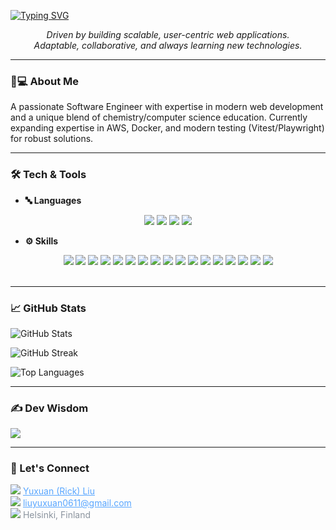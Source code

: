 <!--
**CodeByYuxuan/CodeByYuxuan** is a ✨ special ✨ repository because its `README.md`
-->

[![Typing SVG](<https://readme-typing-svg.herokuapp.com?font=Fira+Code&pause=1000&width=435&lines=Hey+there%2C+I'm+Yuxuan+(Rick)!>)](https://git.io/typing-svg)

<p align="center">
  <em>
    Driven by building scalable, user-centric web applications.
    <br/>
    Adaptable, collaborative, and always learning new technologies.
  </em>
</p>

---

### 👨💻 About Me

A passionate Software Engineer with expertise in modern web development and a unique blend of chemistry/computer science education. Currently expanding expertise in AWS, Docker, and modern testing (Vitest/Playwright) for robust solutions.

---

### 🛠️ Tech & Tools

- **🔤 Languages**

<div align="center">
  <img src="https://img.shields.io/badge/-JavaScript-EFD81C?style=flat-square&logo=javascript&logoColor=black" />
  <img src="https://img.shields.io/badge/-TypeScript-3178C6?style=flat-square&logo=typescript&logoColor=white" />
  <img src="https://img.shields.io/badge/-Python-3670A0?style=flat-square&logo=python&logoColor=ffffff" />
  <img src="https://img.shields.io/badge/-SQL-E34F26?style=flat-square&logo=sql&logoColor=white" />
</div>

- **⚙️ Skills**

<div align="center">
  <!-- Frontend -->
  <img src="https://img.shields.io/badge/React-90%25-61DAFB?style=flat-square&logo=react&logoColor=ffffff" />
  <img src="https://img.shields.io/badge/Redux-60%25-764ABC?style=flat-square&logo=redux&logoColor=white" />
  <img src="https://img.shields.io/badge/React%20Query-60%25-FF4154?style=flat-square&logo=react-query&logoColor=white" />
  <img src="https://img.shields.io/badge/Vite-80%25-646CFF?style=flat-square&logo=vite&logoColor=white" />
  <img src="https://img.shields.io/badge/Material--UI-70%25-007FFF?style=flat-square&logo=mui&logoColor=white" />

  <!-- Backend -->
  <img src="https://img.shields.io/badge/Node.js-80%25-3C823B?style=flat-square&logo=node.js&logoColor=ffffff" />
  <img src="https://img.shields.io/badge/Express-80%25-000000?style=flat-square&logo=express&logoColor=white" />
  <img src="https://img.shields.io/badge/MongoDB-70%25-47A248?style=flat-square&logo=mongodb&logoColor=white" />
  <img src="https://img.shields.io/badge/GraphQL-60%25-E10098?style=flat-square&logo=graphql&logoColor=white" />
  <img src="https://img.shields.io/badge/REST%20APIs-70%25-informational?style=flat-square" />
  <img src="https://img.shields.io/badge/Postgres-50%25-4169E1?style=flat-square&logo=postgresql&logoColor=white" />

  <!-- Cloud & Tools -->
  <img src="https://img.shields.io/badge/AWS-40%25-F7B42C?style=flat-square&logo=amazon-aws&logoColor=black" />
  <img src="https://img.shields.io/badge/Docker-60%25-2496ED?style=flat-square&logo=docker&logoColor=white" />
  <img src="https://img.shields.io/badge/GitHub%20Actions-40%25-181717?style=flat-square&logo=github-actions&logoColor=white" />

  <!-- Testing -->
  <img src="https://img.shields.io/badge/Vitest-30%25-6E9F18?style=flat-square&logo=vitest&logoColor=white" />
  <img src="https://img.shields.io/badge/Playwright-30%25-2EAD33?style=flat-square&logo=playwright&logoColor=white" />
  <img src="https://img.shields.io/badge/Jest-30%25-C21325?style=flat-square&logo=jest&logoColor=white" />
</div>

<br/>

---

### 📈 GitHub Stats

<p>
  <!-- GitHub Stats Card -->
  <img
    src="https://github-readme-stats.vercel.app/api?username=CodeByYuxuan&theme=white&hide_border=false&include_all_commits=true&count_private=true"
    alt="GitHub Stats"
  />
  <br/>

  <!-- GitHub Streak Stats -->

<img
    src="https://nirzak-streak-stats.vercel.app/?user=CodeByYuxuan&theme=white&hide_border=false"
    alt="GitHub Streak"
  />
<br/>

  <!-- Top Languages Card -->

<img
    src="https://github-readme-stats.vercel.app/api/top-langs/?username=CodeByYuxuan&theme=white&hide_border=false&include_all_commits=true&count_private=true&layout=compact"
    alt="Top Languages"
  />

</p>

---

### ✍️ Dev Wisdom

<img src="https://quotes-github-readme.vercel.app/api?type=horizontal&theme=dark&background=0D1117&font=58A6FF" />

---

### 🤝 Let's Connect

<p style="color: #E6EDF3;">
  <img src="https://img.shields.io/badge/LinkedIn-0A66C2?style=flat-square&logo=linkedin&logoColor=white" />
  <a href="https://www.linkedin.com/in/yuxuan-liu-rick/" style="color: #58A6FF;">Yuxuan (Rick) Liu</a><br/>

  <img src="https://img.shields.io/badge/Gmail-EA4335?style=flat-square&logo=gmail&logoColor=white" />
  <a href="mailto:liuyuxuan0611@gmail.com" style="color: #58A6FF;">liuyuxuan0611@gmail.com</a><br/>

  <img src="https://img.shields.io/badge/Location-58A6FF?style=flat-square&logo=map&logoColor=white" />
  <span style="color: #8B949E;">Helsinki, Finland</span>
</p>

